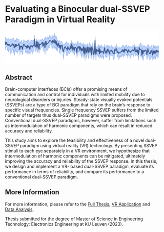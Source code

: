 # Evaluating a Binocular dual-SSVEP Paradigm in Virtual Reality

![wave](./src/images/wave.png)

## Abstract

Brain-computer interfaces (BCIs) offer a promising means of communication and
control for individuals with limited mobility due to neurological disorders or injuries.
Steady-state visually evoked potentials (SSVEPs) are a type of BCI paradigm
that rely on the brain’s response to specific visual frequencies. Single frequency
SSVEP suffers from the limited number of targets thus dual-SSVEP paradigms were
proposed. Conventional dual-SSVEP paradigms, however, suffer from limitations such
as intermodulation of harmonic components, which can result in reduced accuracy
and reliability.

This study aims to explore the feasibility and effectiveness of a novel dual-SSVEP
paradigm using virtual reality (VR) technology. By presenting SSVEP stimuli to
each eye separately in a VR environment, we hypothesize that intermodulation of
harmonic components can be mitigated, ultimately improving the accuracy and
reliability of the SSVEP response. In this thesis, we design and implement a VR-
based dual-SSVEP paradigm, evaluate its performance in terms of reliability, and
compare its performance to a conventional dual-SSVEP paradigm.

## More Information

For more information, please refer to the [Full Thesis](https://github.com/alken01/thesis-msc-electronics/blob/main/thesis.pdf), [VR Application](https://github.com/alken01/Binocular-SSVEP-VR) and [Data Analysis](https://github.com/alken01/BCI).

Thesis submitted for the degree of Master of Science in Engineering Technology: Electronics Engineering at KU Leuven (2023).
